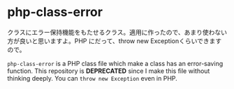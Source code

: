 # php-class-error
クラスにエラー保持機能をもたせるクラス。適用に作ったので、あまり使わない方が良いと思いますよ。PHP にだって、throw new Exceptionくらいできますので。

`php-class-error` is a PHP class file which make a class has an error-saving function. This repository is __DEPRECATED__ since I make this file without thinking deeply. You can `throw new Exception` even in PHP.
